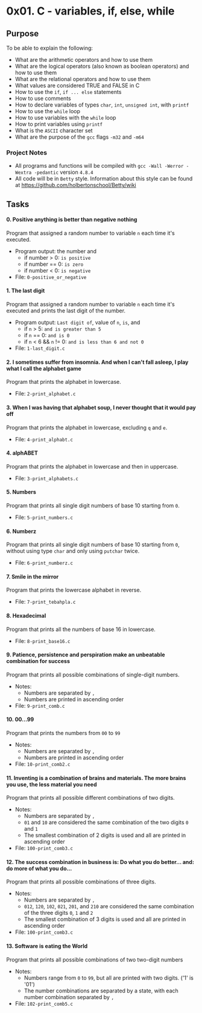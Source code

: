 # 0x01. C - variables, if, else, while

## Purpose
To be able to explain the following:
* What are the arithmetic operators and how to use them
* What are the logical operators (also known as boolean operators) and how to use them
* What are the relational operators and how to use them
* What values are considered TRUE and FALSE in C
* How to use the `if`, `if ... else` statements
* How to use comments
* How to declare variables of types `char`, `int`, `unsigned int`, with `printf`
* How to use the `while` loop
* How to use variables with the `while` loop
* How to print variables using `printf`
* What is the `ASCII` character set
* What are the purpose of the `gcc` flags `-m32` and `-m64`

### Project Notes
* All programs and functions will be compiled with `gcc -Wall -Werror -Wextra -pedantic` version `4.8.4`
* All code will be in `Betty` style. Information about this style can be found at https://github.com/holbertonschool/Betty/wiki

## Tasks
#### 0. Positive anything is better than negative nothing
Program that assigned a random number to variable `n` each time it's executed.
* Program output: the number and
	* if number > 0: `is positive`
	* if number == 0: `is zero`
	* if number < 0: `is negative`
* File: `0-positive_or_negative`

#### 1. The last digit
Program that assigned a random number to variable `n` each time it's executed and prints the last digit of the number.
* Program output: `Last digit of`, value of `n`, `is`, and
	* if `n` > 5: `and is greater than 5`
	* if `n` == 0: `and is 0`
	* if `n` < 6 && `n` != 0: `and is less than 6 and not 0`
* File: `1-last_digit.c`

#### 2. I sometimes suffer from insomnia. And when I can't fall asleep, I play what I call the alphabet game
Program that prints the alphabet in lowercase. 
* File: `2-print_alphabet.c`

#### 3. When I was having that alphabet soup, I never thought that it would pay off
Program that prints the alphabet in lowercase, excluding `q` and `e`.
* File: `4-print_alphabt.c`

#### 4. alphABET
Program that prints the alphabet in lowercase and then in uppercase.
* File: `3-print_alphabets.c`

#### 5. Numbers
Program that prints all single digit numbers of base 10 starting from `0`. 
* File: `5-print_numbers.c`

#### 6. Numberz
Program that prints all single digit numbers of base 10 starting from `0`, without using type `char` and only using `putchar` twice.
* File: `6-print_numberz.c`

#### 7. Smile in the mirror
Program that prints the lowercase alphabet in reverse. 
* File: `7-print_tebahpla.c`

#### 8. Hexadecimal
Program that prints all the numbers of base 16 in lowercase. 
* File: `8-print_base16.c`

#### 9. Patience, persistence and perspiration make an unbeatable combination for success
Program that prints all possible combinations of single-digit numbers. 
* Notes:
	* Numbers are separated by `, `
	* Numbers are printed in ascending order
* File: `9-print_comb.c`

#### 10. 00...99
Program that prints the numbers from `00` to `99`
* Notes:
	* Numbers are separated by `, `
	* Numbers are printed in ascending order
* File: `10-print_comb2.c`

#### 11. Inventing is a combination of brains and materials. The more brains you use, the less material you need
Program that prints all possible different combinations of two digits. 
* Notes:
	* Numbers are separated by `, `
	* `01` and `10` are considered the same combination of the two digits `0` and `1`
	* The smallest combination of 2 digits is used and all are printed in ascending order
* File: `100-print_comb3.c`

#### 12. The success combination in business is: Do what you do better... and: do more of what you do...
Program that prints all possible combinations of three digits.
* Notes:
	* Numbers are separated by `, `
	* `012`, `120`, `102`, `021`, `201`, and `210` are considered the same combination of the three digits `0`, `1` and `2`
	* The smallest combination of 3 digits is used and all are printed in ascending order
* File: `100-print_comb3.c`

#### 13. Software is eating the World
Program that prints all possible combinations of two two-digit numbers
* Notes: 
	* Numbers range from `0` to `99`, but all are printed with two digits. ('1' is '01')
	* The number combinations are separated by a state, with each number combination separated by `, `
* File: `102-print_comb5.c`
